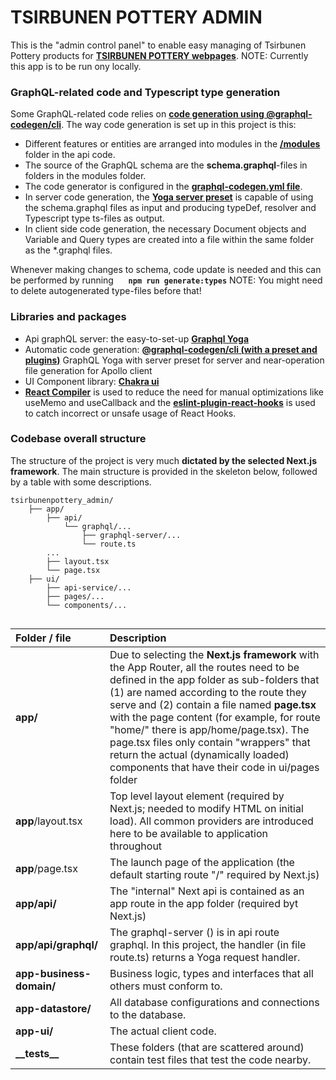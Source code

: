 # TSIRBUNEN POTTERY ADMIN

This is the "admin control panel" to enable easy managing of Tsirbunen Pottery products for **[TSIRBUNEN POTTERY webpages](https://tsirbunen-pottery.netlify.app)**.
NOTE: Currently this app is to be run ony locally.

### GraphQL-related code and Typescript type generation

Some GraphQL-related code relies on **[code generation using @graphql-codegen/cli](https://the-guild.dev/graphql/codegen/docs/getting-started)**. The way code generation is set up in this project is this:

- Different features or entities are arranged into modules in the **[/modules](/app/api/graphql/graphql-server/modules/)** folder in the api code.
- The source of the GraphQL schema are the **schema.graphql**-files in folders in the modules folder.
- The code generator is configured in the **[graphql-codegen.yml file](./graphql-codegen.yml)**.
- In server code generation, the **[Yoga server preset](https://the-guild.dev/graphql/codegen/docs/guides/graphql-server-apollo-yoga-with-server-preset)** is capable of using the schema.graphql files as input and producing typeDef, resolver and Typescript type ts-files as output.
- In client side code generation, the necessary Document objects and Variable and Query types are created into a file within the same folder as the \*.graphql files.

Whenever making changes to schema, code update is needed and this can be performed by running
&nbsp;&nbsp;&nbsp;&nbsp; **`npm run generate:types`**
NOTE: You might need to delete autogenerated type-files before that!

### Libraries and packages

- Api graphQL server: the easy-to-set-up **[Graphql Yoga](https://the-guild.dev/graphql/yoga-server/docs)**
- Automatic code generation: **[@graphql-codegen/cli (with a preset and plugins)](https://the-guild.dev/graphql/codegen/docs/getting-started)** GraphQL Yoga with server preset for server and near-operation file generation for Apollo client
- UI Component library: **[Chakra ui](https://chakra-ui.com)**
- **[React Compiler](https://react.dev/learn/react-compiler)** is used to reduce the need for manual optimizations like useMemo and useCallback and the **[eslint-plugin-react-hooks](https://www.npmjs.com/package/eslint-plugin-react-hooks)** is used to catch incorrect or unsafe usage of React Hooks.

### Codebase overall structure

The structure of the project is very much **dictated by the selected Next.js framework**. The main structure is provided in the skeleton below, followed by a table with some descriptions.

```
tsirbunenpottery_admin/
    ├── app/
        ├── api/
            └── graphql/...
                ├── graphql-server/...
                └── route.ts
        ...
        ├── layout.tsx
        └── page.tsx
    ├── ui/
        ├── api-service/...
        ├── pages/...
        └── components/...


```

| Folder / file            | Description                                                                                                                                                                                                                                                                                                                                                                                                                                                    |
| :----------------------- | :------------------------------------------------------------------------------------------------------------------------------------------------------------------------------------------------------------------------------------------------------------------------------------------------------------------------------------------------------------------------------------------------------------------------------------------------------------- |
| **app/**                 | Due to selecting the **Next.js framework** with the App Router, all the routes need to be defined in the app folder as sub-folders that (1) are named according to the route they serve and (2) contain a file named **page.tsx** with the page content (for example, for route "home/" there is app/home/page.tsx). The page.tsx files only contain "wrappers" that return the actual (dynamically loaded) components that have their code in ui/pages folder |
| **app**/layout.tsx       | Top level layout element (required by Next.js; needed to modify HTML on initial load). All common providers are introduced here to be available to application throughout                                                                                                                                                                                                                                                                                      |
| **app**/page.tsx         | The launch page of the application (the default starting route "/" required by Next.js)                                                                                                                                                                                                                                                                                                                                                                        |
| **app/api/**             | The "internal" Next api is contained as an app route in the app folder (required byt Next.js)                                                                                                                                                                                                                                                                                                                                                                  |
| **app/api/graphql/**     | The graphql-server () is in api route graphql. In this project, the handler (in file route.ts) returns a Yoga request handler.                                                                                                                                                                                                                                                                                                                                 |
| **app-business-domain/** | Business logic, types and interfaces that all others must conform to.                                                                                                                                                                                                                                                                                                                                                                                          |
| **app-datastore/**       | All database configurations and connections to the database.                                                                                                                                                                                                                                                                                                                                                                                                   |
| **app-ui/**              | The actual client code.                                                                                                                                                                                                                                                                                                                                                                                                                                        |
| **\_\_tests\_\_**        | These folders (that are scattered around) contain test files that test the code nearby.                                                                                                                                                                                                                                                                                                                                                                        |
